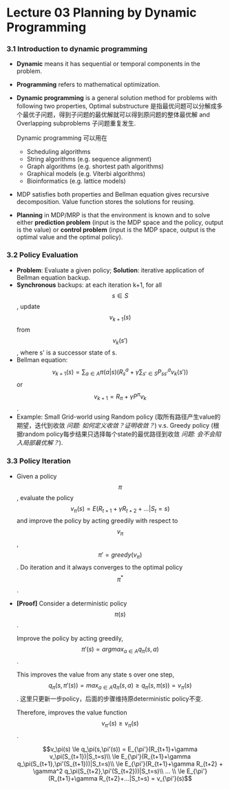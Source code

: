 # Lecture 03 Planning by Dynamic Programming

### 3.1 Introduction to dynamic programming

* **Dynamic** means it has sequential or temporal components in the problem.
* **Programming** refers to mathematical optimization.
* **Dynamic programming** is a general solution method for problems with following two properties, Optimal substructure 是指最优问题可以分解成多个最优子问题，得到子问题的最优解就可以得到原问题的整体最优解 and Overlapping subproblems 子问题重复发生.

  Dynamic programming 可以用在

  * Scheduling algorithms
  * String algorithms \(e.g. sequence alignment\)
  * Graph algorithms \(e.g. shortest path algorithms\)
  * Graphical models \(e.g. Viterbi algorithms\)
  * Bioinformatics \(e.g. lattice models\)

* MDP satisfies both properties and Bellman equation gives recursive decomposition. Value function stores the solutions for reusing.
* **Planning** in MDP/MRP is that the environment is known and to solve either **prediction problem** \(input is the MDP space and the policy, output is the value\) or **control problem** \(input is the MDP space, output is the optimal value and the optimal policy\).

### 3.2 Policy Evaluation

* **Problem**: Evaluate a given policy; **Solution**: iterative application of Bellman equation backup.
* **Synchronous** backups: at each iteration k+1, for all $$s \in S$$, update $$v_{k+1}(s)$$ from $$v_k(s')$$, where s' is a successor state of s.
* Bellman equation: $$v_{k+1}(s)=\sum_{a \in A} \pi(a|s) (R^a_s+\gamma \sum_{s' \in S} P^a_{ss'}v_k(s'))$$ or $$v_{k+1} = R_\pi+\gamma P^\pi v_k$$ .
* Example: Small Grid-world using Random policy \(取所有路径产生value的期望，迭代到收敛 _问题: 如何定义收敛？证明收敛？_\) v.s. Greedy policy \(根据random policy每步结果只选择每个state的最优路径到收敛  _问题: 会不会陷入局部最优解？_\).

### 3.3 Policy Iteration

* Given a policy $$\pi$$,  evaluate the policy $$v_\pi (s) = E(R_{t+1}+\gamma R_{t+2}+...|S_t=s)$$ and improve the policy by acting greedily with respect to $$v_\pi$$,  $$\pi'=greedy(v_\pi)$$. Do iteration and it always converges to the optimal policy $$\pi^*$$.
* **\[Proof\]** Consider a deterministic policy $$\pi(s)$$.

  Improve the policy by acting greedily, $$\pi' (s) =argmax_{a \in A} q_\pi (s,a)$$ .

  This improves the value from any state s over one step, $$q_\pi(s,\pi'(s)) = max_{a \in A} q_\pi (s,a) \ge q_\pi(s,\pi(s)) = v_\pi(s)$$. 这里只更新一步policy，后面的步骤维持原deterministic policy不变.

  Therefore, improves the value function $$v_{\pi'}(s) \ge v_\pi(s)$$.

  $$v_\pi(s) \le q_\pi(s,\pi'(s)) = E_{\pi'}(R_{t+1}+\gamma v_\pi(S_{t+1})|S_t=s)\\ \le E_{\pi'}(R_{t+1}+\gamma q_\pi(S_{t+1},\pi'(S_{t+1}))|S_t=s)\\ \le E_{\pi'}(R_{t+1}+\gamma R_{t+2} + \gamma^2 q_\pi(S_{t+2},\pi'(S_{t+2}))|S_t=s)\\ ... \\ \le  E_{\pi'}(R_{t+1}+\gamma R_{t+2}+...|S_t=s) = v_{\pi'}(s)$$ 



